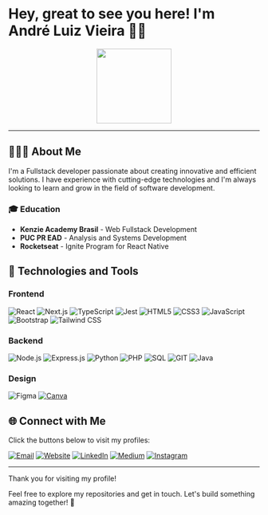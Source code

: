 # Hey, great to see you here! I'm André Luiz Vieira 🖖🏻

<div align="center">
<img src="https://andreluizv.dev.br/_next/image?url=%2F_next%2Fstatic%2Fmedia%2Flogo.a80de814.png&w=384&q=75" width="150" />
</div>

---

## 👨🏻‍💻 About Me

I'm a Fullstack developer passionate about creating innovative and efficient solutions. I have experience with cutting-edge technologies and I'm always looking to learn and grow in the field of software development.

### 🎓 Education

- **Kenzie Academy Brasil** - Web Fullstack Development
- **PUC PR EAD** - Analysis and Systems Development
- **Rocketseat** - Ignite Program for React Native

## 🚀 Technologies and Tools

### Frontend

![React](https://img.shields.io/badge/-React-61DAFB?style=flat&logo=react&logoColor=white)
![Next.js](https://img.shields.io/badge/-Next.js-000000?style=flat&logo=nextdotjs&logoColor=white)
![TypeScript](https://img.shields.io/badge/-TypeScript-3178C6?style=flat&logo=typescript&logoColor=white)
![Jest](https://img.shields.io/badge/-Jest-C21325?style=flat&logo=jest&logoColor=white)
![HTML5](https://img.shields.io/badge/-HTML5-E34F26?style=flat&logo=html5&logoColor=white)
![CSS3](https://img.shields.io/badge/-CSS3-1572B6?style=flat&logo=css3&logoColor=white)
![JavaScript](https://img.shields.io/badge/-JavaScript-F7DF1E?style=flat&logo=javascript&logoColor=black)
![Bootstrap](https://img.shields.io/badge/-Bootstrap-563D7C?style=flat&logo=bootstrap&logoColor=white)
![Tailwind CSS](https://img.shields.io/badge/-Tailwind%20CSS-38B2AC?style=flat&logo=tailwind-css&logoColor=white)

### Backend

![Node.js](https://img.shields.io/badge/-Node.js-339933?style=flat&logo=nodedotjs&logoColor=white)
![Express.js](https://img.shields.io/badge/-Express.js-000000?style=flat&logo=express&logoColor=white)
![Python](https://img.shields.io/badge/-Python-3776AB?style=flat&logo=python&logoColor=white)
![PHP](https://img.shields.io/badge/-PHP-777BB4?style=flat&logo=php&logoColor=white)
![SQL](https://img.shields.io/badge/-SQL-4479A1?style=flat&logo=postgresql&logoColor=white)
![GIT](https://img.shields.io/badge/-GIT-F05032?style=flat&logo=git&logoColor=white)
![Java](https://img.shields.io/badge/-Java-007396?style=flat&logo=java&logoColor=white)

### Design

![Figma](https://img.shields.io/badge/-Figma-F24E1E?style=flat&logo=figma&logoColor=white)
[![Canva](https://img.shields.io/badge/-Canva-00C4CC?style=flat&logo=canva&logoColor=white)](https://www.canva.com/)

## 🌐 Connect with Me

Click the buttons below to visit my profiles:

[![Email](https://img.shields.io/badge/Email-D14836?style=for-the-badge&logo=gmail&logoColor=white)](mailto:andreluizhillerv@gmail.com)
[![Website](https://img.shields.io/badge/Website-000000?style=for-the-badge&logo=About.me&logoColor=white)](https://andreluizv.dev.br)
[![LinkedIn](https://img.shields.io/badge/LinkedIn-0077B5?style=for-the-badge&logo=linkedin&logoColor=white)](https://www.linkedin.com/in/andreluizhillerv)
[![Medium](https://img.shields.io/badge/Medium-000000?style=for-the-badge&logo=medium&logoColor=white)](https://medium.com/@andreluizhillerv)
[![Instagram](https://img.shields.io/badge/Instagram-E4405F?style=for-the-badge&logo=instagram&logoColor=white)](https://www.instagram.com/andreluizhiller)

---

Thank you for visiting my profile! 

Feel free to explore my repositories and get in touch. Let's build something amazing together! 🚀 
